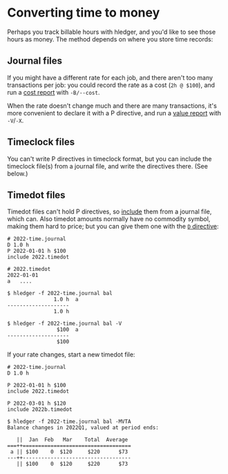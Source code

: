 # Converting time to money

Perhaps you track billable hours with hledger,
and you'd like to see those hours as money.
The method depends on where you store time records:

## Journal files

If you might have a different rate for each job, 
and there aren't too many transactions per job:
you could record the rate as a cost (`2h @ $100`),
and run a [cost report](hledger.html#cost-reporting) with `-B/--cost`.

When the rate doesn't change much and there are many transactions,
it's more convenient to declare it with a P directive,
and run a [value report](hledger.html#valuation) with `-V`/`-X`.

## Timeclock files

You can't write P directives in timeclock format, 
but you can include the timeclock file(s) from a journal file,
and write the directives there. (See below.)

## Timedot files

Timedot files can't hold P directives, so [include](hledger.html#including-files)
them from a journal file, which can.
Also timedot amounts normally have no commodity symbol, making them hard to price;
but you can give them one with the [`D` directive](hledger.html#default-commodity):

    # 2022-time.journal
    D 1.0 h
    P 2022-01-01 h $100
    include 2022.timedot

<!-- -->

    # 2022.timedot
    2022-01-01
    a   ....

<!-- -->

    $ hledger -f 2022-time.journal bal 
                   1.0 h  a
    --------------------
                   1.0 h  

    $ hledger -f 2022-time.journal bal -V
                    $100  a
    --------------------
                    $100  

If your rate changes, start a new timedot file:

    # 2022-time.journal
    D 1.0 h

    P 2022-01-01 h $100
    include 2022.timedot

    P 2022-03-01 h $120
    include 2022b.timedot

<!-- -->

    $ hledger -f 2022-time.journal bal -MVTA
    Balance changes in 2022Q1, valued at period ends:
    
       ||  Jan  Feb   Mar    Total  Average 
    ===++===================================
     a || $100    0  $120     $220      $73 
    ---++-----------------------------------
       || $100    0  $120     $220      $73 

